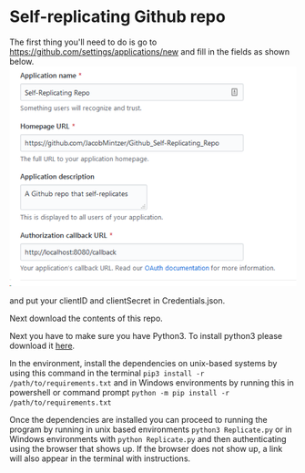 # Self-replicating Github repo 
The first thing you'll need to do is go to https://github.com/settings/applications/new and fill in the fields as shown below.
![OAuth2 settings](/github%20oauth.png)

and put your clientID and clientSecret in Credentials.json.

Next download the contents of this repo.

Next you have to make sure you have Python3. To install python3 please download it [here](https://www.python.org/downloads/).

In the environment, install the dependencies on unix-based systems by using this command in the terminal
`pip3 install -r /path/to/requirements.txt`
and in Windows environments by running this in powershell or command prompt
`python -m pip install -r /path/to/requirements.txt`

Once the dependencies are installed you can proceed to running the program by running in unix based environments
`python3 Replicate.py`
or in Windows environments with
`python Replicate.py`
and then authenticating using the browser that shows up. If the browser does not show up, a link will also appear in the terminal with instructions.
